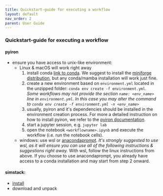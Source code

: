 ```yaml
---
title: Quickstart-guide for executing a workflow
layout: default
nav_order: 2
parent: User Guide
---
```


### Quickstart-guide for executing a workflow
#### pyiron
- ensure you have access to unix-like environment:
    - Linux & macOS will work right away
        1. install conda [link to conda](https://conda.io/projects/conda/en/latest/user-guide/install/index.html). We suggest to install the [miniforge distribution](https://github.com/conda-forge/miniforge), but any conda/mamba installation will work just fine.
        2. create a new environment based on `environment.yml` located in the unzipped folder: `conda env create -f environment.yml`. *Some workflows may not provide the section `name: <env_name>` line in `environment.yml`. In this case you may alter the command to `conda env create -f environment.yml -n <env_name>`*
        3. usually, pyiron and it's dependencies should be installed in the environment creation process. For more a detailed instruction on how to install pyiron, we refer to the [pyiron documentation](https://pyiron.readthedocs.io/en/latest/source/installation.html).
        4. start a jupyter session, e.g. `jupyter lab`
        5. open the notebook `<workflowname>.ipynb` and execute the workflow (i.e. run the notebook cells).
    - windows: use wsl or [anacondaprompt](https://conda.io/projects/conda/en/latest/user-guide/install/windows.html). *It's strongly suggested to use wsl, as it will ensure you can use all of the following instructions & suggestions right away.* With wsl, follow the linux instructions from above. If you choose to use anacondaprompt, you already have access to a conda installation and may start from step 2 onward.

#### simstack:
- [install](https://simstack.readthedocs.io/en/latest/installation/index.html)
- download and unpack
